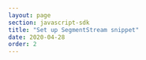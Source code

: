 ```yaml
---
layout: page
section: javascript-sdk
title: "Set up SegmentStream snippet"
date: 2020-04-28
order: 2
---
```


<!---
This page should explain in few words what is snippet code, why it should be placed on every page after the digitalData object and how to find a snippet code.
-->
